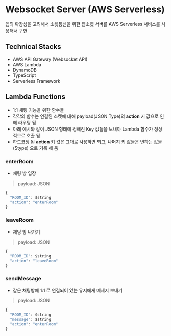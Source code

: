 # Websocket Server (AWS Serverless)

앱의 확장성을 고려해서 소켓통신을 위한 웹소켓 서버를 AWS Serverless 서비스를 사용해서 구현

## Technical Stacks

- AWS API Gateway (Websocket API)
- AWS Lambda
- DynamoDB
- TypeScript
- Serverless Framework

## Lambda Functions

- 1:1 채팅 기능을 위한 함수들
- 각각의 함수는 연결된 소켓에 대해 payload(JSON Type)의 **action** 키 값으로 인해 라우팅 됨
- 아래 예시와 같이 JSON 형태에 정해진 Key 값들을 보내야 Lambda 함수가 정상적으로 호출 됨
- 하드코딩 된 **action** 키 값은 그대로 사용하면 되고, 나머지 키 값들은 변하는 값을 ($type) 으로 기록 해 둠

### enterRoom

- 채팅 방 입장

> payload: JSON

```js
{
  "ROOM_ID": $string
  "action": "enterRoom"
}
```

### leaveRoom

- 채팅 방 나가기

> payload: JSON

```js
{
  "ROOM_ID": $string
  "action": "leaveRoom"
}
```

### sendMessage

- 같은 채팅방에 1:1 로 연결되어 있는 유저에게 메세지 보내기

> payload: JSON

```js
{
  "ROOM_ID": $string
  "message": $string
  "action": "enterRoom"
}
```
